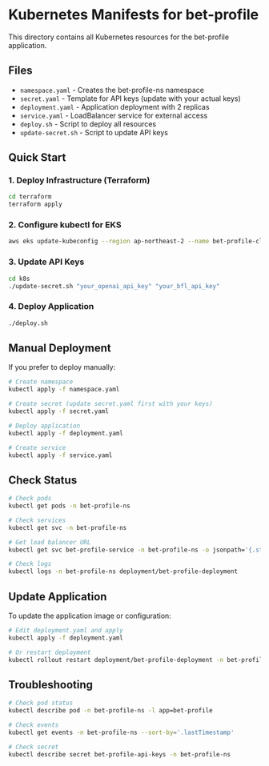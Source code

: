 # Kubernetes Manifests for bet-profile

This directory contains all Kubernetes resources for the bet-profile application.

## Files

- `namespace.yaml` - Creates the bet-profile-ns namespace
- `secret.yaml` - Template for API keys (update with your actual keys)
- `deployment.yaml` - Application deployment with 2 replicas
- `service.yaml` - LoadBalancer service for external access
- `deploy.sh` - Script to deploy all resources
- `update-secret.sh` - Script to update API keys

## Quick Start

### 1. Deploy Infrastructure (Terraform)
```bash
cd terraform
terraform apply
```

### 2. Configure kubectl for EKS
```bash
aws eks update-kubeconfig --region ap-northeast-2 --name bet-profile-cluster
```

### 3. Update API Keys
```bash
cd k8s
./update-secret.sh "your_openai_api_key" "your_bfl_api_key"
```

### 4. Deploy Application
```bash
./deploy.sh
```

## Manual Deployment

If you prefer to deploy manually:

```bash
# Create namespace
kubectl apply -f namespace.yaml

# Create secret (update secret.yaml first with your keys)
kubectl apply -f secret.yaml

# Deploy application
kubectl apply -f deployment.yaml

# Create service
kubectl apply -f service.yaml
```

## Check Status

```bash
# Check pods
kubectl get pods -n bet-profile-ns

# Check services
kubectl get svc -n bet-profile-ns

# Get load balancer URL
kubectl get svc bet-profile-service -n bet-profile-ns -o jsonpath='{.status.loadBalancer.ingress[0].hostname}'

# Check logs
kubectl logs -n bet-profile-ns deployment/bet-profile-deployment
```

## Update Application

To update the application image or configuration:

```bash
# Edit deployment.yaml and apply
kubectl apply -f deployment.yaml

# Or restart deployment
kubectl rollout restart deployment/bet-profile-deployment -n bet-profile-ns
```

## Troubleshooting

```bash
# Check pod status
kubectl describe pod -n bet-profile-ns -l app=bet-profile

# Check events
kubectl get events -n bet-profile-ns --sort-by='.lastTimestamp'

# Check secret
kubectl describe secret bet-profile-api-keys -n bet-profile-ns
``` 